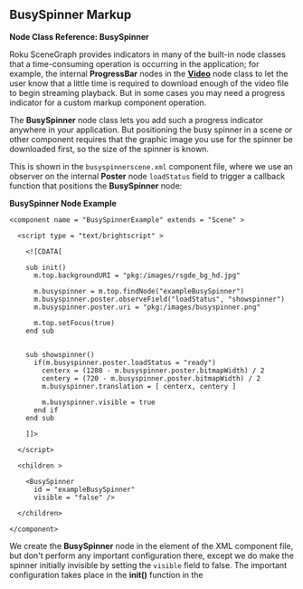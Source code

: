 ## BusySpinner Markup

**Node Class Reference: BusySpinner**

Roku SceneGraph provides indicators in many of the built-in node classes that a time-consuming operation is occurring in the application; for example, the internal **ProgressBar** nodes in the [**Video**](https://github.com/rokudev/samples/tree/master/media) node class to let the user know that a little time is required to download enough of the video file to begin streaming playback. But in some cases you may need a progress indicator for a custom markup component operation.

The **BusySpinner** node class lets you add such a progress indicator anywhere in your application. But positioning the busy spinner in a scene or other component requires that the graphic image you use for the spinner be downloaded first, so the size of the spinner is known.

This is shown in the `busyspinnerscene.xml` component file, where we use an observer on the internal **Poster** node `loadStatus` field to trigger a callback function that positions the **BusySpinner** node: 

**BusySpinner Node Example**

```
<component name = "BusySpinnerExample" extends = "Scene" >
 
  <script type = "text/brightscript" >
 
    <![CDATA[
 
    sub init()
      m.top.backgroundURI = "pkg:/images/rsgde_bg_hd.jpg"
 
      m.busyspinner = m.top.findNode("exampleBusySpinner")
      m.busyspinner.poster.observeField("loadStatus", "showspinner")
      m.busyspinner.poster.uri = "pkg:/images/busyspinner.png"
 
      m.top.setFocus(true)
    end sub
 
 
    sub showspinner()
      if(m.busyspinner.poster.loadStatus = "ready")
        centerx = (1280 - m.busyspinner.poster.bitmapWidth) / 2
        centery = (720 - m.busyspinner.poster.bitmapWidth) / 2
        m.busyspinner.translation = [ centerx, centery ]
 
        m.busyspinner.visible = true
      end if
    end sub
 
    ]]>
 
  </script>
 
  <children >
 
    <BusySpinner
      id = "exampleBusySpinner"
      visible = "false" />
 
  </children>
 
</component>
```

We create the **BusySpinner** node in the **<children>** element of the XML component file, but don't perform any important configuration there, except we do make the spinner initially invisible by setting the `visible` field to false. The important configuration takes place in the **init()** function in the **<script>** element, where we set the location of the graphic image to be used for the busy spinner as the value of the `uri` field of the internal **Poster** node. We set an observer on the `loadStatus` field of the internal **Poster** node to trigger the `showspinner()` callback function if any changes occur in the field.

The `showspinner()` function waits until the `loadStatus` field value is `ready`, then positions the spinner in the **Scene** node, finally setting the value of the **BusySpinner** node `visible` field to true. The result is as follows:

![img](https://sdkdocs.roku.com/download/attachments/4262928/busyspinnerdoc.jpg?version=3&modificationDate=1472837660588&api=v2)

In a real application, you'd want to create and position a **BusySpinner** node component before beginning a time-consuming operation, and remove the spinner when the time-consuming operation has completed, ideally in a callback function triggered by an observed field set by the operation when complete.

> You can also use the [**ProgressDialog**](https://github.com/rokudev/samples/tree/master/ux%20components/dialogs) node for many of the same purposes as the **BusySpinner** node. The **ProgressDialog** node shows a modal dialog that includes an internal **BusySpinner** node, and can display a message explaining the time-consuming operation to the user. See [**ProgressDialog Markup**](https://github.com/rokudev/samples/tree/master/ux%20components/dialogs) for an example of the **ProgressDialog** node.